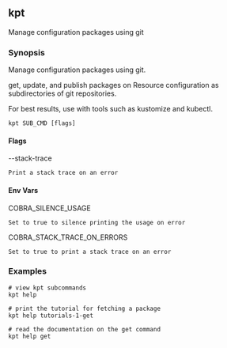 ## kpt

  Manage configuration packages using git

### Synopsis

  Manage configuration packages using git.

  get, update, and publish packages on Resource configuration as subdirectories of
  git repositories.

  For best results, use with tools such as kustomize and kubectl.

    kpt SUB_CMD [flags]

#### Flags

  --stack-trace
  
    Print a stack trace on an error

#### Env Vars

  COBRA_SILENCE_USAGE
  
    Set to true to silence printing the usage on error
    
  COBRA_STACK_TRACE_ON_ERRORS
  
    Set to true to print a stack trace on an error

### Examples

    # view kpt subcommands
    kpt help
    
    # print the tutorial for fetching a package
    kpt help tutorials-1-get
    
    # read the documentation on the get command
    kpt help get
